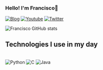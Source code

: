 ### Hello! I'm Francisco👋

[![Blog](https://img.shields.io/badge/Medium-12100E?style=for-the-badge&logo=medium&logoColor=white)](https://medium.com/@WriteupsTHM_HTB_CTF)
[![Youtube](https://img.shields.io/badge/YouTube-FF0000?style=for-the-badge&logo=youtube&logoColor=white)]()
[![Twitter](https://img.shields.io/badge/Twitter-1DA1F2?style=for-the-badge&logo=twitter&logoColor=white)]()

![Francisco GitHub stats](https://github-readme-stats.vercel.app/api?username=Francisco451-ux&show_icons=true&theme=merko)

## Technologies I use in my day 

<div style="display: inline_block"><br/>
  <img align="center" alt="Python" src="https://img.shields.io/badge/Python-3776AB?style=for-the-badge&logo=python&logoColor=white" />
  <img align="center" alt="C" src="https://img.shields.io/badge/C-00599C?style=for-the-badge&logo=c&logoColor=white" />
  <img align="center" alt="Java" src="https://img.shields.io/badge/Java-ED8B00?style=for-the-badge&logo=openjdk&logoColor=white" />
</div>
<br/>


